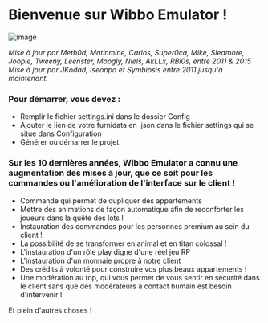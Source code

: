 # Bienvenue sur Wibbo Emulator !

![image](https://user-images.githubusercontent.com/88250803/179401543-116ec89a-cf48-4781-9cac-a27378e56d71.png)

_Mise à jour par Meth0d, Matinmine, Carlos, Super0ca, Mike, Sledmore, Joopie, Tweeny, Leenster, Moogly, Niels, AkLLx, RBi0s, entre 2011 & 2015_
_Mise à jour par JKodad, Iseonpa et Symbiosis entre 2011 jusqu'à maintenant._

### Pour démarrer, vous devez :
- Remplir le fichier settings.ini dans le dossier Config
- Ajouter le lien de votre furnidata en .json dans le fichier settings qui se situe dans Configuration
- Générer ou démarrer le projet.

### Sur les 10 dernières années, Wibbo Emulator a connu une augmentation des mises à jour, que ce soit pour les commandes ou l'amélioration de l'interface sur le client !
- Commande qui permet de dupliquer des appartements
- Mettre des animations de façon automatique afin de reconforter les joueurs dans la quête des lots !
- Instauration des commandes pour les personnes premium au sein du client !
- La possibilité de se transformer en animal et en titan colossal !
- L'instauration d'un rôle play digne d'une réel jeu RP
- L'instauration d'un monnaie propre à notre client
- Des crédits à volonté pour construire vos plus beaux appartements !
- Une modération au top, qui vous permet de vous sentir en sécurité dans le client sans que des modérateurs à contact humain est besoin d'intervenir !

Et plein d'autres choses !
